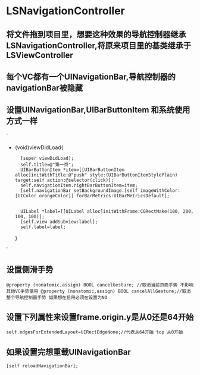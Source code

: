# LSNavigationController

## 将文件拖到项目里，想要这种效果的导航控制器继承LSNavigationController,将原来项目里的基类继承于LSViewController
## 每个VC都有一个UINavigationBar,导航控制器的navigationBar被隐藏


## 设置UINavigationBar,UIBarButtonItem 和系统使用方式一样


`
- (void)viewDidLoad{

        [super viewDidLoad];
        self.title=@"第一页";
        UIBarButtonItem *item=[[UIBarButtonItem alloc]initWithTitle:@"push" style:(UIBarButtonItemStylePlain) target:self action:@selector(click)];
        self.navigationItem.rightBarButtonItem=item;
        [self.navigationBar setBackgroundImage:[self imageWithColor:[UIColor orangeColor]] forBarMetrics:UIBarMetricsDefault];


        UILabel *label=[[UILabel alloc]initWithFrame:CGRectMake(100, 200, 100, 100)];
        [self.view addSubview:label];
        self.label=label;
    }

`

## 设置侧滑手势
`
@property (nonatomic,assign) BOOL cancelGesture; //取消当前页面手势 不影响其他VC手势使用
@property (nonatomic,assign) BOOL cancelAllGesture;//取消整个导航控制器手势 如果想在启用必须在设置为NO
`

## 设置下列属性来设置frame.origin.y是从0还是64开始
`
       self.edgesForExtendedLayout=UIRectEdgeNone;//代表从64开始 top 从0开始
`
## 如果设置完想重载UINavigationBar
`
        [self reloadNavigationBar];
`



